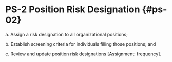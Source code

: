# PS-2 Position Risk Designation {#ps-02}

a. Assign a risk designation to all organizational positions;

b. Establish screening criteria for individuals filling those positions; and

c. Review and update position risk designations [Assignment: frequency].

